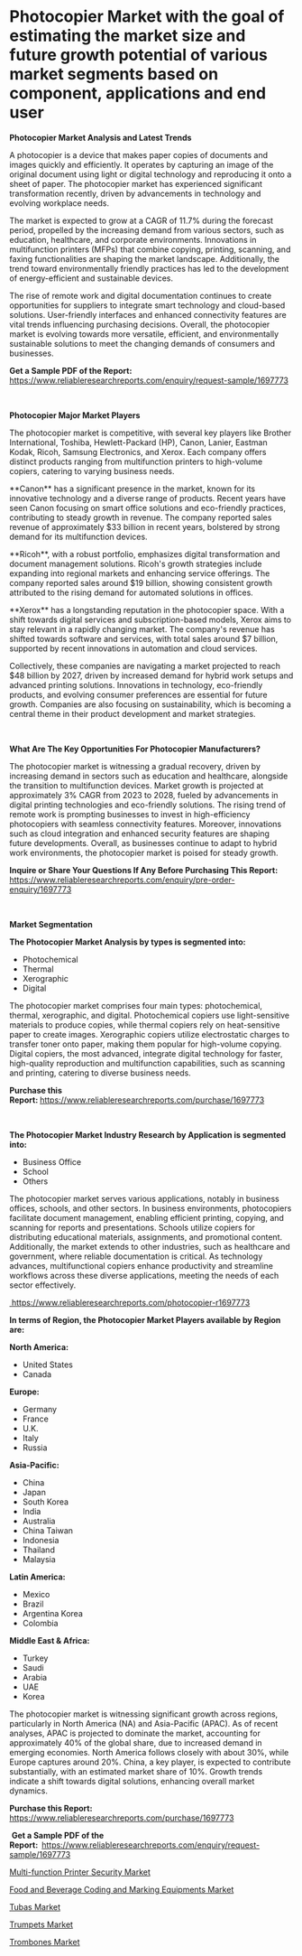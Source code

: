 <p><h1>Photocopier Market with the goal of estimating the market size and future growth potential of various market segments based on component, applications and end user</h1></p><p><strong>Photocopier Market Analysis and Latest Trends</strong></p>
<p><p>A photocopier is a device that makes paper copies of documents and images quickly and efficiently. It operates by capturing an image of the original document using light or digital technology and reproducing it onto a sheet of paper. The photocopier market has experienced significant transformation recently, driven by advancements in technology and evolving workplace needs.</p><p>The market is expected to grow at a CAGR of 11.7% during the forecast period, propelled by the increasing demand from various sectors, such as education, healthcare, and corporate environments. Innovations in multifunction printers (MFPs) that combine copying, printing, scanning, and faxing functionalities are shaping the market landscape. Additionally, the trend toward environmentally friendly practices has led to the development of energy-efficient and sustainable devices.</p><p>The rise of remote work and digital documentation continues to create opportunities for suppliers to integrate smart technology and cloud-based solutions. User-friendly interfaces and enhanced connectivity features are vital trends influencing purchasing decisions. Overall, the photocopier market is evolving towards more versatile, efficient, and environmentally sustainable solutions to meet the changing demands of consumers and businesses.</p></p>
<p><strong>Get a Sample PDF of the Report:&nbsp;</strong> <a href="https://www.reliableresearchreports.com/enquiry/request-sample/1697773?utm_campaign=11&utm_medium=2&utm_source=Github&utm_content=ia&utm_term=12122024&utm_id=photocopier">https://www.reliableresearchreports.com/enquiry/request-sample/1697773</a></p>
<p>&nbsp;</p>
<p><strong>Photocopier Major Market Players</strong></p>
<p><p>The photocopier market is competitive, with several key players like Brother International, Toshiba, Hewlett-Packard (HP), Canon, Lanier, Eastman Kodak, Ricoh, Samsung Electronics, and Xerox. Each company offers distinct products ranging from multifunction printers to high-volume copiers, catering to varying business needs.</p><p>**Canon** has a significant presence in the market, known for its innovative technology and a diverse range of products. Recent years have seen Canon focusing on smart office solutions and eco-friendly practices, contributing to steady growth in revenue. The company reported sales revenue of approximately $33 billion in recent years, bolstered by strong demand for its multifunction devices.</p><p>**Ricoh**, with a robust portfolio, emphasizes digital transformation and document management solutions. Ricoh's growth strategies include expanding into regional markets and enhancing service offerings. The company reported sales around $19 billion, showing consistent growth attributed to the rising demand for automated solutions in offices.</p><p>**Xerox** has a longstanding reputation in the photocopier space. With a shift towards digital services and subscription-based models, Xerox aims to stay relevant in a rapidly changing market. The company's revenue has shifted towards software and services, with total sales around $7 billion, supported by recent innovations in automation and cloud services.</p><p>Collectively, these companies are navigating a market projected to reach $48 billion by 2027, driven by increased demand for hybrid work setups and advanced printing solutions. Innovations in technology, eco-friendly products, and evolving consumer preferences are essential for future growth. Companies are also focusing on sustainability, which is becoming a central theme in their product development and market strategies.</p></p>
<p>&nbsp;</p>
<p><strong>What Are The Key Opportunities For Photocopier Manufacturers?</strong></p>
<p><p>The photocopier market is witnessing a gradual recovery, driven by increasing demand in sectors such as education and healthcare, alongside the transition to multifunction devices. Market growth is projected at approximately 3% CAGR from 2023 to 2028, fueled by advancements in digital printing technologies and eco-friendly solutions. The rising trend of remote work is prompting businesses to invest in high-efficiency photocopiers with seamless connectivity features. Moreover, innovations such as cloud integration and enhanced security features are shaping future developments. Overall, as businesses continue to adapt to hybrid work environments, the photocopier market is poised for steady growth.</p></p>
<p><strong>Inquire or Share Your Questions If Any Before Purchasing This Report:</strong> <a href="https://www.reliableresearchreports.com/enquiry/pre-order-enquiry/1697773?utm_campaign=11&utm_medium=2&utm_source=Github&utm_content=ia&utm_term=12122024&utm_id=photocopier">https://www.reliableresearchreports.com/enquiry/pre-order-enquiry/1697773</a></p>
<p>&nbsp;</p>
<p><strong>Market Segmentation</strong></p>
<p><strong>The Photocopier Market Analysis by types is segmented into:</strong></p>
<p><ul><li>Photochemical</li><li>Thermal</li><li>Xerographic</li><li>Digital</li></ul></p>
<p><p>The photocopier market comprises four main types: photochemical, thermal, xerographic, and digital. Photochemical copiers use light-sensitive materials to produce copies, while thermal copiers rely on heat-sensitive paper to create images. Xerographic copiers utilize electrostatic charges to transfer toner onto paper, making them popular for high-volume copying. Digital copiers, the most advanced, integrate digital technology for faster, high-quality reproduction and multifunction capabilities, such as scanning and printing, catering to diverse business needs.</p></p>
<p><strong>Purchase this Report:&nbsp;</strong><a href="https://www.reliableresearchreports.com/purchase/1697773?utm_campaign=11&utm_medium=2&utm_source=Github&utm_content=ia&utm_term=12122024&utm_id=photocopier">https://www.reliableresearchreports.com/purchase/1697773</a></p>
<p>&nbsp;</p>
<p><strong>The Photocopier Market Industry Research by Application is segmented into:</strong></p>
<p><ul><li>Business Office</li><li>School</li><li>Others</li></ul></p>
<p><p>The photocopier market serves various applications, notably in business offices, schools, and other sectors. In business environments, photocopiers facilitate document management, enabling efficient printing, copying, and scanning for reports and presentations. Schools utilize copiers for distributing educational materials, assignments, and promotional content. Additionally, the market extends to other industries, such as healthcare and government, where reliable documentation is critical. As technology advances, multifunctional copiers enhance productivity and streamline workflows across these diverse applications, meeting the needs of each sector effectively.</p></p>
<p><a href="https://www.reliableresearchreports.com/photocopier-r1697773?utm_campaign=11&utm_medium=2&utm_source=Github&utm_content=ia&utm_term=12122024&utm_id=photocopier">&nbsp;https://www.reliableresearchreports.com/photocopier-r1697773</a></p>
<p><strong>In terms of Region, the Photocopier Market Players available by Region are:</strong></p>
<p>
    <p> <strong> North America: </strong>
        <ul>
            <li>United States</li>
            <li>Canada</li>
        </ul>
        </p> 
    <p> <strong> Europe: </strong>
        <ul>
            <li>Germany</li>
            <li>France</li>
            <li>U.K.</li>
            <li>Italy</li>
            <li>Russia</li>
        </ul>
        </p> 
    <p> <strong> Asia-Pacific: </strong>
        <ul>
            <li>China</li>
            <li>Japan</li>
            <li>South Korea</li>
            <li>India</li>
            <li>Australia</li>
            <li>China Taiwan</li>
            <li>Indonesia</li>
            <li>Thailand</li>
            <li>Malaysia</li>
        </ul>
        </p> 
    <p> <strong> Latin America: </strong>
        <ul>
            <li>Mexico</li>
            <li>Brazil</li>
            <li>Argentina Korea</li>
            <li>Colombia</li>
        </ul>
        </p> 
    <p> <strong> Middle East & Africa: </strong>
        <ul>
            <li>Turkey</li>
            <li>Saudi</li>
            <li>Arabia</li>
            <li>UAE</li>
            <li>Korea</li>
        </ul>
    </p>
    </p>
<p><p>The photocopier market is witnessing significant growth across regions, particularly in North America (NA) and Asia-Pacific (APAC). As of recent analyses, APAC is projected to dominate the market, accounting for approximately 40% of the global share, due to increased demand in emerging economies. North America follows closely with about 30%, while Europe captures around 20%. China, a key player, is expected to contribute substantially, with an estimated market share of 10%. Growth trends indicate a shift towards digital solutions, enhancing overall market dynamics.</p></p>
<p><strong>Purchase this Report: </strong><a href="https://www.reliableresearchreports.com/purchase/1697773?utm_campaign=11&utm_medium=2&utm_source=Github&utm_content=ia&utm_term=12122024&utm_id=photocopier">https://www.reliableresearchreports.com/purchase/1697773</a></p>
<p>&nbsp;<strong>Get a Sample PDF of the Report:&nbsp;&nbsp;</strong><a href="https://www.reliableresearchreports.com/enquiry/request-sample/1697773?utm_campaign=11&utm_medium=2&utm_source=Github&utm_content=ia&utm_term=12122024&utm_id=photocopier">https://www.reliableresearchreports.com/enquiry/request-sample/1697773</a></p>
<p><strong></strong></p>
<p><p><a href="https://github.com/gukenneth26571/Market-Research-Report-List-1/blob/main/multi-function-printer-security-market.md?utm_campaign=11&utm_medium=2&utm_source=Github&utm_content=ia&utm_term=12122024&utm_id=photocopier">Multi-function Printer Security Market</a></p><p><a href="https://github.com/ChiragRp1/Market-Research-Report-List-6/blob/main/food-and-beverage-coding-and-marking-equipments-market.md?utm_campaign=11&utm_medium=2&utm_source=Github&utm_content=ia&utm_term=12122024&utm_id=photocopier">Food and Beverage Coding and Marking Equipments Market</a></p><p><a href="https://www.linkedin.com/pulse/study-tubas-market-projectinga-cagrof-112-addition-trends-1yage?utm_campaign=11&utm_medium=2&utm_source=Github&utm_content=ia&utm_term=12122024&utm_id=photocopier">Tubas Market</a></p><p><a href="https://www.linkedin.com/pulse/trumpets-market-analysis-report-offers-forecast-trends-projected-2jkge?utm_campaign=11&utm_medium=2&utm_source=Github&utm_content=ia&utm_term=12122024&utm_id=photocopier">Trumpets Market</a></p><p><a href="https://www.linkedin.com/pulse/strategic-market-outlook-trombones-key-drivers-growth-trends-nkcoe?utm_campaign=11&utm_medium=2&utm_source=Github&utm_content=ia&utm_term=12122024&utm_id=photocopier">Trombones Market</a></p></p>